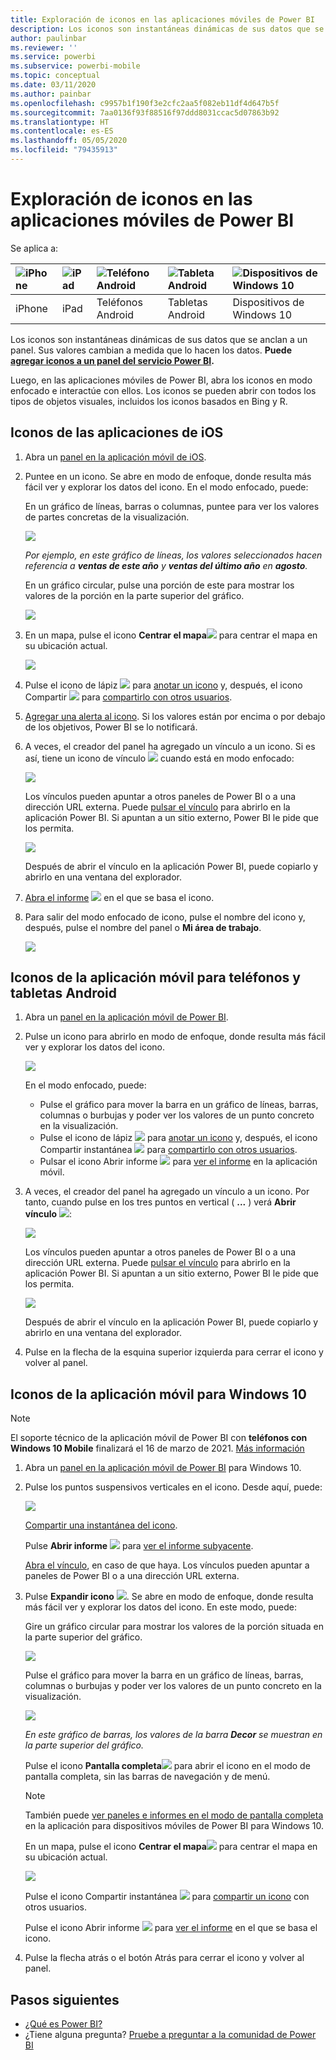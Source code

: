 ```yaml
---
title: Exploración de iconos en las aplicaciones móviles de Power BI
description: Los iconos son instantáneas dinámicas de sus datos que se anclan a un panel. Obtenga más información sobre cómo interactuar con iconos de las aplicaciones móviles de Power BI.
author: paulinbar
ms.reviewer: ''
ms.service: powerbi
ms.subservice: powerbi-mobile
ms.topic: conceptual
ms.date: 03/11/2020
ms.author: painbar
ms.openlocfilehash: c9957b1f190f3e2cfc2aa5f082eb11df4d647b5f
ms.sourcegitcommit: 7aa0136f93f88516f97ddd8031ccac5d07863b92
ms.translationtype: HT
ms.contentlocale: es-ES
ms.lasthandoff: 05/05/2020
ms.locfileid: "79435913"
---
```

# <a name="explore-tiles-in-the-power-bi-mobile-apps"></a>Exploración de iconos en las aplicaciones móviles de Power BI
Se aplica a:

| ![iPhone](./media/mobile-tiles-in-the-mobile-apps/iphone-logo-50-px.png) | ![iPad](./media/mobile-tiles-in-the-mobile-apps/ipad-logo-50-px.png) | ![Teléfono Android](./media/mobile-tiles-in-the-mobile-apps/android-phone-logo-50-px.png) | ![Tableta Android](./media/mobile-tiles-in-the-mobile-apps/android-tablet-logo-50-px.png) | ![Dispositivos de Windows 10](./media/mobile-tiles-in-the-mobile-apps/win-10-logo-50-px.png) |
|:--- |:--- |:--- |:--- |:--- |
| iPhone |iPad |Teléfonos Android |Tabletas Android |Dispositivos de Windows 10 |

Los iconos son instantáneas dinámicas de sus datos que se anclan a un panel. Sus valores cambian a medida que lo hacen los datos. **Puede [agregar iconos a un panel del servicio Power BI](../end-user-tiles.md).** 

Luego, en las aplicaciones móviles de Power BI, abra los iconos en modo enfocado e interactúe con ellos. Los iconos se pueden abrir con todos los tipos de objetos visuales, incluidos los iconos basados en Bing y R.

## <a name="tiles-in-the-ios-apps"></a>Iconos de las aplicaciones de iOS

1. Abra un [panel en la aplicación móvil de iOS](mobile-apps-view-dashboard.md).
2. Puntee en un icono. Se abre en modo de enfoque, donde resulta más fácil ver y explorar los datos del icono. En el modo enfocado, puede:
   
   En un gráfico de líneas, barras o columnas, puntee para ver los valores de partes concretas de la visualización.
   
    ![](media/mobile-tiles-in-the-mobile-apps/power-bi-iphone-line-tile-values.png)
   
   *Por ejemplo, en este gráfico de líneas, los valores seleccionados hacen referencia a **ventas de este año** y **ventas del último año** en **agosto**.*  
   
   En un gráfico circular, pulse una porción de este para mostrar los valores de la porción en la parte superior del gráfico.  
   
   ![](media/mobile-tiles-in-the-mobile-apps/power-bi-ipad-tile-pie.png)
3. En un mapa, pulse el icono **Centrar el mapa**![](media/mobile-tiles-in-the-mobile-apps/power-bi-center-map-icon.png) para centrar el mapa en su ubicación actual.

   ![](media/mobile-tiles-in-the-mobile-apps/power-bi-ipad-center-map.png)

4. Pulse el icono de lápiz ![](./media/mobile-tiles-in-the-mobile-apps/power-bi-iphone-annotate-icon.png) para [anotar un icono](mobile-annotate-and-share-a-tile-from-the-mobile-apps.md#annotate-and-share-the-tile-report-or-visual) y, después, el icono Compartir ![](./media/mobile-tiles-in-the-mobile-apps/power-bi-iphone-share-icon.png) para [compartirlo con otros usuarios](mobile-annotate-and-share-a-tile-from-the-mobile-apps.md#annotate-and-share-the-tile-report-or-visual).

5. [Agregar una alerta al icono](mobile-set-data-alerts-in-the-mobile-apps.md). Si los valores están por encima o por debajo de los objetivos, Power BI se lo notificará.

6. A veces, el creador del panel ha agregado un vínculo a un icono. Si es así, tiene un icono de vínculo ![](media/mobile-tiles-in-the-mobile-apps/power-bi-iphone-link-icon.png) cuando está en modo enfocado:
   
    ![](media/mobile-tiles-in-the-mobile-apps/power-bi-iphone-tile-link.png)
   
    Los vínculos pueden apuntar a otros paneles de Power BI o a una dirección URL externa. Puede [pulsar el vínculo](../../service-dashboard-edit-tile.md#hyperlink) para abrirlo en la aplicación Power BI. Si apuntan a un sitio externo, Power BI le pide que los permita.
   
    ![](media/mobile-tiles-in-the-mobile-apps/pbi_andr_openlinkmessage.png)
   
    Después de abrir el vínculo en la aplicación Power BI, puede copiarlo y abrirlo en una ventana del explorador.
7. [Abra el informe](mobile-reports-in-the-mobile-apps.md) ![](././media/mobile-tiles-in-the-mobile-apps/power-bi-ipad-open-report-icon.png) en el que se basa el icono.
8. Para salir del modo enfocado de icono, pulse el nombre del icono y, después, pulse el nombre del panel o **Mi área de trabajo**.
   
    ![](media/mobile-tiles-in-the-mobile-apps/power-bi-ipad-tile-breadcrumb.png)

## <a name="tiles-in-the-mobile-app-for-android-phones-and-tablets"></a>Iconos de la aplicación móvil para teléfonos y tabletas Android
1. Abra un [panel en la aplicación móvil de Power BI](mobile-apps-view-dashboard.md).
2. Pulse un icono para abrirlo en modo de enfoque, donde resulta más fácil ver y explorar los datos del icono.
   
   ![](media/mobile-tiles-in-the-mobile-apps/power-bi-android-tablet-tile.png)
   
    En el modo enfocado, puede:
   
   * Pulse el gráfico para mover la barra en un gráfico de líneas, barras, columnas o burbujas y poder ver los valores de un punto concreto en la visualización.  
   * Pulse el icono de lápiz ![](./media/mobile-tiles-in-the-mobile-apps/power-bi-iphone-annotate-icon.png) para [anotar un icono](mobile-annotate-and-share-a-tile-from-the-mobile-apps.md#annotate-and-share-the-tile-report-or-visual) y, después, el icono Compartir instantánea ![](./media/mobile-tiles-in-the-mobile-apps/pbi_andr_sharesnapicon.png) para [compartirlo con otros usuarios](mobile-annotate-and-share-a-tile-from-the-mobile-apps.md#annotate-and-share-the-tile-report-or-visual).
   * Pulsar el icono Abrir informe ![](./media/mobile-tiles-in-the-mobile-apps/power-bi-android-tablet-open-report-icon.png) para [ver el informe](mobile-reports-in-the-mobile-apps.md) en la aplicación móvil.
3. A veces, el creador del panel ha agregado un vínculo a un icono. Por tanto, cuando pulse en los tres puntos en vertical ( **...** ) verá **Abrir vínculo** ![](media/mobile-tiles-in-the-mobile-apps/power-bi-iphone-link-icon.png):
   
    ![](media/mobile-tiles-in-the-mobile-apps/power-bi-android-tile-link.png)
   
    Los vínculos pueden apuntar a otros paneles de Power BI o a una dirección URL externa. Puede [pulsar el vínculo](../../service-dashboard-edit-tile.md#hyperlink) para abrirlo en la aplicación Power BI. Si apuntan a un sitio externo, Power BI le pide que los permita.
   
    ![](media/mobile-tiles-in-the-mobile-apps/pbi_andr_openlinkmessage.png)
   
    Después de abrir el vínculo en la aplicación Power BI, puede copiarlo y abrirlo en una ventana del explorador.
4. Pulse en la flecha de la esquina superior izquierda para cerrar el icono y volver al panel.

## <a name="tiles-in-the-windows-10-mobile-app"></a>Iconos de la aplicación móvil para Windows 10

>[!NOTE]
>El soporte técnico de la aplicación móvil de Power BI con **teléfonos con Windows 10 Mobile** finalizará el 16 de marzo de 2021. [Más información](https://go.microsoft.com/fwlink/?linkid=2121400)

1. Abra un [panel en la aplicación móvil de Power BI](mobile-apps-view-dashboard.md) para Windows 10.
2. Pulse los puntos suspensivos verticales en el icono. Desde aquí, puede: 
   
    ![](media/mobile-tiles-in-the-mobile-apps/pbi_win10tileellpslink.png)
   
    [Compartir una instantánea del icono](mobile-windows-10-phone-app-get-started.md).
   
    Pulse **Abrir informe** ![](././media/mobile-tiles-in-the-mobile-apps/power-bi-ipad-open-report-icon.png) para [ver el informe subyacente](mobile-reports-in-the-mobile-apps.md).
   
    [Abra el vínculo](../../service-dashboard-edit-tile.md#hyperlink), en caso de que haya. Los vínculos pueden apuntar a paneles de Power BI o a una dirección URL externa.
3. Pulse **Expandir icono** ![](media/mobile-tiles-in-the-mobile-apps/power-bi-windows-10-focus-mode-icon.png). Se abre en modo de enfoque, donde resulta más fácil ver y explorar los datos del icono. En este modo, puede:
   
   Gire un gráfico circular para mostrar los valores de la porción situada en la parte superior del gráfico.  
   
   ![](media/mobile-tiles-in-the-mobile-apps/power-bi-windows-10-pie-focus-mode.png)
   
   Pulse el gráfico para mover la barra en un gráfico de líneas, barras, columnas o burbujas y poder ver los valores de un punto concreto en la visualización.  
   
   ![](media/mobile-tiles-in-the-mobile-apps/pbi_win10ph_bartile0316.png)
   
   *En este gráfico de barras, los valores de la barra **Decor** se muestran en la parte superior del gráfico.*
   
   Pulse el icono **Pantalla completa**![](media/mobile-tiles-in-the-mobile-apps/power-bi-full-screen-icon.png) para abrir el icono en el modo de pantalla completa, sin las barras de navegación y de menú.
   
   > [!NOTE]
   > También puede [ver paneles e informes en el modo de pantalla completa](mobile-windows-10-app-presentation-mode.md) en la aplicación para dispositivos móviles de Power BI para Windows 10.
   > 
   > 
   
   En un mapa, pulse el icono **Centrar el mapa**![](media/mobile-tiles-in-the-mobile-apps/power-bi-center-map-icon.png) para centrar el mapa en su ubicación actual.
   
   ![](media/mobile-tiles-in-the-mobile-apps/power-bi-windows-10-center-map.png)
   
   Pulse el icono Compartir instantánea ![](./media/mobile-tiles-in-the-mobile-apps/pbi_win10ph_shareicon.png) para [compartir un icono](mobile-windows-10-phone-app-get-started.md) con otros usuarios.   
   
   Pulse el icono Abrir informe ![](././media/mobile-tiles-in-the-mobile-apps/power-bi-ipad-open-report-icon.png) para [ver el informe](mobile-reports-in-the-mobile-apps.md) en el que se basa el icono. 
4. Pulse la flecha atrás o el botón Atrás para cerrar el icono y volver al panel.

## <a name="next-steps"></a>Pasos siguientes
* [¿Qué es Power BI?](../../fundamentals/power-bi-overview.md)
* ¿Tiene alguna pregunta? [Pruebe a preguntar a la comunidad de Power BI](https://community.powerbi.com/)

